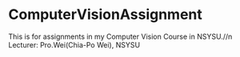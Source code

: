 # ComputerVisionAssignment 
This is for assignments in my Computer Vision Course in NSYSU.//n
Lecturer: Pro.Wei(Chia-Po Wei), NSYSU
